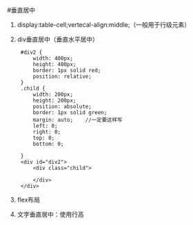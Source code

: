 #垂直居中
1. display:table-cell;vertecal-align:middle;（一般用于行级元素）
2. div垂直居中（垂直水平居中）

		#div2 {
            width: 400px;
            height: 400px;
            border: 1px solid red;
            position: relative;
        }
        .child {
            width: 200px;
            height: 200px;
            position: absolute;
            border: 1px solid green;
            margin: auto;    //一定要这样写
            left: 0;
            right: 0;
            top: 0;
            bottom: 0;

        }
		<div id="div2">
		    <div class="child">
		
		    </div>
		</div>
1. flex布局
2. 文字垂直居中：使用行高